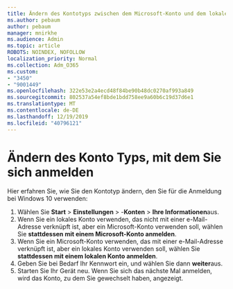 ```yaml
---
title: Ändern des Kontotyps zwischen dem Microsoft-Konto und dem lokalen Konto
ms.author: pebaum
author: pebaum
manager: mnirkhe
ms.audience: Admin
ms.topic: article
ROBOTS: NOINDEX, NOFOLLOW
localization_priority: Normal
ms.collection: Adm_O365
ms.custom:
- "3450"
- "9001449"
ms.openlocfilehash: 322e53e2a4ecd48f84be90b48dc0270af993a849
ms.sourcegitcommit: 802537a54ef8bde1bdd758ee9a60b6c19d37d6e1
ms.translationtype: MT
ms.contentlocale: de-DE
ms.lasthandoff: 12/19/2019
ms.locfileid: "40796121"
---
```

# <a name="change-the-account-type-that-you-sign-in-with"></a>Ändern des Konto Typs, mit dem Sie sich anmelden

Hier erfahren Sie, wie Sie den Kontotyp ändern, den Sie für die Anmeldung bei Windows 10 verwenden:

1. Wählen Sie **Start** > **Einstellungen** > -**Konten** > **Ihre Informationen**aus.
2. Wenn Sie ein lokales Konto verwenden, das nicht mit einer e-Mail-Adresse verknüpft ist, aber ein Microsoft-Konto verwenden soll, wählen Sie **stattdessen mit einem Microsoft-Konto anmelden**.
3. Wenn Sie ein Microsoft-Konto verwenden, das mit einer e-Mail-Adresse verknüpft ist, aber ein lokales Konto verwenden soll, wählen Sie **stattdessen mit einem lokalen Konto anmelden**.
4. Geben Sie bei Bedarf Ihr Kennwort ein, und wählen Sie dann **weiter**aus.
5. Starten Sie Ihr Gerät neu. Wenn Sie sich das nächste Mal anmelden, wird das Konto, zu dem Sie gewechselt haben, angezeigt.